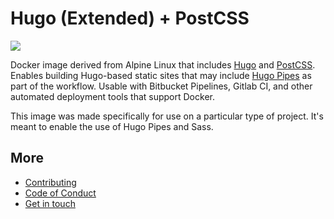 # Hugo (Extended) + PostCSS

[![](https://images.microbadger.com/badges/image/fourjuaneight/hugo-postcss.svg)](https://microbadger.com/images/fourjuaneight/hugo-postcss)

Docker image derived from Alpine Linux that includes [Hugo](https://gohugo.io/) and [PostCSS](https://github.com/postcss/postcss). Enables building Hugo-based static sites that may include [Hugo Pipes](https://gohugo.io/hugo-pipes/) as part of the workflow. Usable with Bitbucket Pipelines, Gitlab CI, and other automated deployment tools that support Docker.

This image was made specifically for use on a particular type of project. It's meant to enable the use of Hugo Pipes and Sass.

## More

- [Contributing](https://github.com/fourjuaneight/docker-hugo-postcss/blob/master/.github/CONTRIBUTING.md)
- [Code of Conduct](https://github.com/fourjuaneight/docker-hugo-postcss/blob/master/CODE_OF_CONDUCT.md)
- [Get in touch](https://www.juanvillela.dev)